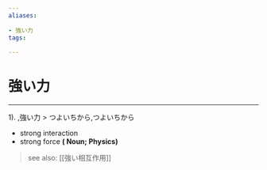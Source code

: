 ```yaml
---
aliases:
    
- 強い力
tags:
    
---
```


# 強い力
---
1).
,強い力 > つよいちから,つよいちから

- strong interaction
- strong force
**( Noun; Physics)**
> see also:  [[強い相互作用]]
            